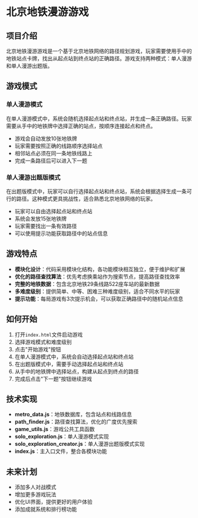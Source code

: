 # 北京地铁漫游游戏

## 项目介绍

北京地铁漫游游戏是一个基于北京地铁网络的路径规划游戏，玩家需要使用手中的地铁站点卡牌，找出从起点站到终点站的正确路径。游戏支持两种模式：单人漫游和单人漫游出题版。

## 游戏模式

### 单人漫游模式

在单人漫游模式中，系统会随机选择起点站和终点站，并生成一条正确路径。玩家需要从手中的地铁牌中选择正确的站点，按顺序连接起点和终点。

- 游戏会自动发放10张地铁牌
- 玩家需要按照正确的线路顺序选择站点
- 相邻站点必须在同一条地铁线路上
- 完成一条路径后可以进入下一题

### 单人漫游出题版模式

在出题版模式中，玩家可以自行选择起点站和终点站，系统会根据选择生成一条可行的路径。这种模式更具挑战性，适合熟悉北京地铁网络的玩家。

- 玩家可以自由选择起点站和终点站
- 系统会发放15张地铁牌
- 玩家需要找出一条有效路径
- 可以使用提示功能获取路径中的站点信息

## 游戏特点

- **模块化设计**：代码采用模块化结构，各功能模块相互独立，便于维护和扩展
- **优化的路径查找算法**：优先考虑换乘站作为搜索节点，提高路径查找效率
- **完整的地铁数据**：包含北京地铁29条线路522座车站的最新数据
- **多难度级别**：提供简单、中等、困难三种难度级别，适合不同水平的玩家
- **提示功能**：每局游戏有3次提示机会，可以获取正确路径中的随机站点信息

## 如何开始

1. 打开`index.html`文件启动游戏
2. 选择游戏模式和难度级别
3. 点击"开始游戏"按钮
4. 在单人漫游模式中，系统会自动选择起点站和终点站
5. 在出题版模式中，需要手动选择起点站和终点站
6. 从手中的地铁牌中选择站点，构建从起点到终点的路径
7. 完成后点击"下一题"按钮继续游戏

## 技术实现

- **metro_data.js**：地铁数据库，包含站点和线路信息
- **path_finder.js**：路径查找算法，优化的广度优先搜索
- **game_utils.js**：游戏公共工具函数
- **solo_exploration.js**：单人漫游模式实现
- **solo_exploration_creator.js**：单人漫游出题版模式实现
- **index.js**：主入口文件，整合各模块功能

## 未来计划

- 添加多人对战模式
- 增加更多游戏玩法
- 优化UI界面，提供更好的用户体验
- 添加成就系统和排行榜功能